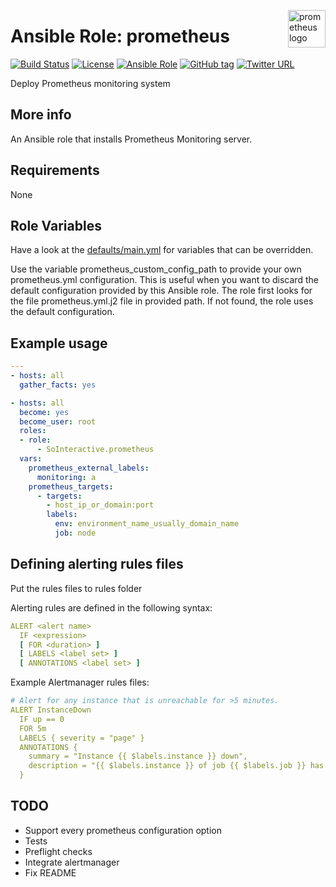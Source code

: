 <p><img src="https://cdn.worldvectorlogo.com/logos/prometheus.svg" alt="prometheus logo" title="prometheus" align="right" height="60" /></p>

Ansible Role: prometheus
========================

[![Build Status](https://travis-ci.org/SoInteractive/ansible-prometheus.svg?branch=master)](https://travis-ci.org/SoInteractive/ansible-prometheus) [![License](https://img.shields.io/badge/license-MIT%20License-brightgreen.svg)](https://opensource.org/licenses/MIT) [![Ansible Role](https://img.shields.io/badge/ansible%20role-SoInteractive.prometheus-blue.svg)](https://galaxy.ansible.com/SoInteractive/prometheus/) [![GitHub tag](https://img.shields.io/github/tag/sointeractive/ansible-prometheus.svg)](https://github.com/SoInteractive/ansible-prometheus/tags) [![Twitter URL](https://img.shields.io/twitter/follow/sointeractive.svg?style=social&label=Follow%20%40SoInteractive)](https://twitter.com/sointeractive)

Deploy Prometheus monitoring system

More info
---------

An Ansible role that installs Prometheus Monitoring server.

Requirements
------------

None

Role Variables
--------------

Have a look at the [defaults/main.yml](defaults/main.yml) for variables that can be overridden.

Use the variable prometheus_custom_config_path to provide your own prometheus.yml configuration. This is useful when you want to discard the default configuration provided by this Ansible role. The role first looks for the file prometheus.yml.j2 file in provided path. If not found, the role uses the default configuration.

Example usage
-------------

```yaml
---
- hosts: all
  gather_facts: yes

- hosts: all
  become: yes
  become_user: root
  roles:
  - role:
      - SoInteractive.prometheus
  vars:
    prometheus_external_labels:
      monitoring: a
    prometheus_targets:
      - targets:
        - host_ip_or_domain:port
        labels:
          env: environment_name_usually_domain_name
          job: node
```

Defining alerting rules files
-----------------------------

Put the rules files to rules folder

Alerting rules are defined in the following syntax:
```yaml
ALERT <alert name>
  IF <expression>
  [ FOR <duration> ]
  [ LABELS <label set> ]
  [ ANNOTATIONS <label set> ]
```
Example Alertmanager rules files:
```yaml
# Alert for any instance that is unreachable for >5 minutes.
ALERT InstanceDown
  IF up == 0
  FOR 5m
  LABELS { severity = "page" }
  ANNOTATIONS {
    summary = "Instance {{ $labels.instance }} down",
    description = "{{ $labels.instance }} of job {{ $labels.job }} has been down for more than 5 minutes.",
  }
```

TODO
----

- Support every prometheus configuration option
- Tests
- Preflight checks
- Integrate alertmanager
- Fix README
